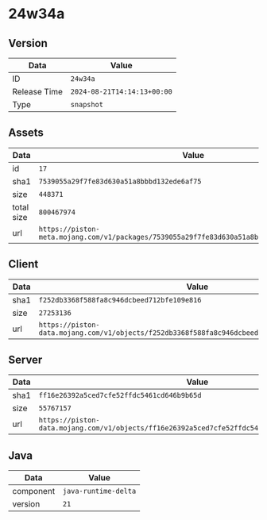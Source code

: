 # 24w34a

## Version

|**Data**        | **Value**                 |
|----------------|-------------------------|
| ID   | ```24w34a```   |
| Release Time   | ```2024-08-21T14:14:13+00:00```   |
| Type   | ```snapshot```   |

## Assets

|**Data**        | **Value**                 |
|----------------|-------------------------|
| id   | ```17```   |
| sha1   | ```7539055a29f7fe83d630a51a8bbbd132ede6af75```   |
| size   | ```448371```   |
| total size  | ```800467974```  |
| url       | ```https://piston-meta.mojang.com/v1/packages/7539055a29f7fe83d630a51a8bbbd132ede6af75/17.json``` |

## Client

|**Data**        | **Value**                 |
|----------------|-------------------------|
| sha1   | ```f252db3368f588fa8c946dcbeed712bfe109e816```   |
| size   | ```27253136```   |
| url       | ```https://piston-data.mojang.com/v1/objects/f252db3368f588fa8c946dcbeed712bfe109e816/client.jar``` |

## Server

|**Data**        | **Value**                 |
|----------------|-------------------------|
| sha1   | ```ff16e26392a5ced7cfe52ffdc5461cd646b9b65d```   |
| size   | ```55767157```   |
| url       | ```https://piston-data.mojang.com/v1/objects/ff16e26392a5ced7cfe52ffdc5461cd646b9b65d/server.jar``` |

## Java

|**Data**        | **Value**                 |
|----------------|-------------------------|
| component   | ```java-runtime-delta```   |
| version   | ```21```   |